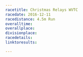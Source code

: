 ```yaml
---
racetitle: Christmas Relays WVTC
racedate: 2016-12-11
racedistance: 4.5m Run
overalltime:
overallplace: 
divisionplace: 
racedetails: 
linktoresults: 

---
```


